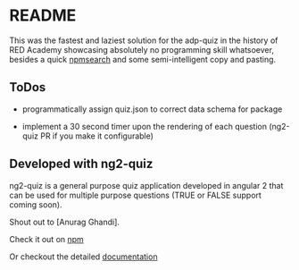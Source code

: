 # README

This was the fastest and laziest solution for the adp-quiz in the history of RED Academy showcasing absolutely no programming skill whatsoever, besides a quick [npmsearch] and some semi-intelligent copy and pasting.

## ToDos

- programmatically assign quiz.json to correct data schema for package

- implement a 30 second timer upon the rendering of each question (ng2-quiz PR if you make it configurable)

## Developed with ng2-quiz

ng2-quiz is a general purpose quiz application developed in angular 2 that can be used for multiple purpose questions (TRUE or FALSE support coming soon).

Shout out to [Anurag Ghandi].

Check it out on [npm]

Or checkout the detailed [documentation]

<!-- My References -->
[npmsearch]: http://npmsearch.com/
[npm]: https://www.npmjs.com/package/ng2-quiz
[documentation]: https://www.codeproject.com/Articles/1167451/Quiz-Application-in-Angular
[Anurag Gandi]: https://github.com/softgandhi
